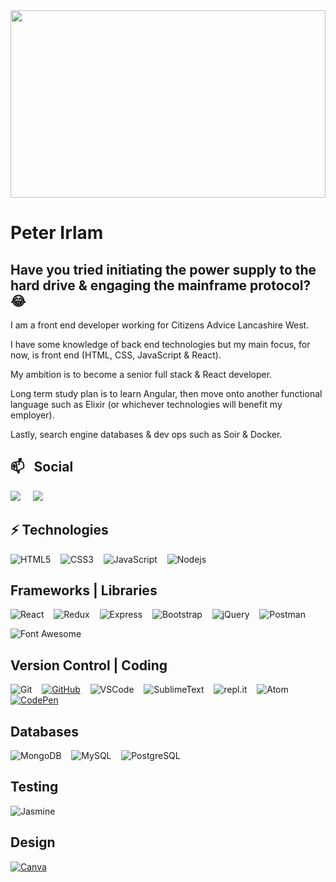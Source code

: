 <!-- <img src="https://github.com/peterirlam/peterirlam/blob/main/MatrixStyleCode.jpg" width="100%" height="300"> -->

<!-- ![LorumIpsumbg](https://user-images.githubusercontent.com/47816066/163557320-4befe4a4-d30c-4334-9bb0-77eaed0fc99c.jpg) -->

<img src="https://user-images.githubusercontent.com/47816066/163557320-4befe4a4-d30c-4334-9bb0-77eaed0fc99c.jpg" width="100%" height="300">

# Peter Irlam

## Have you tried initiating the power supply to the hard drive & engaging the mainframe protocol? 😂

I am a front end developer working for Citizens Advice Lancashire West. 

I have some knowledge of back end technologies but my main focus, for now, is front end (HTML, CSS, JavaScript & React).

My ambition is to become a senior full stack & React developer.

Long term study plan is to learn Angular, then move onto another functional language such as Elixir (or whichever technologies will benefit my employer). 

Lastly, search engine databases & dev ops such as Soir & Docker.

<!--
**peterirlam/peterirlam** is a ✨ _special_ ✨ repository because its `README.md` (this file) appears on your GitHub profile.

- 🔭 I’m currently working on ...
- 🌱 I’m currently learning ...
- 👯 I’m looking to collaborate on ...
- 🤔 I’m looking for help with ...
- 💬 Ask me about ...
- 📫 How to reach me: ...
- 😄 Pronouns: ...
- ⚡ Fun fact: ...
-->
## 📫 &nbsp; Social

<p align="left">
  <a href="https://www.linkedin.com/in/peter-irlam-5229004b/" target="_blank"><img src="https://img.shields.io/badge/linkedin-%230077B5.svg?&style=for-the-badge&logo=linkedin&logoColor=white" /></a>&nbsp;&nbsp;&nbsp;&nbsp;
  <a href="mailto:ilampeter@gmail.com?subject=Hello%20Ileri,%20From%20Github"><img src="https://img.shields.io/badge/gmail-%23D14836.svg?&style=for-the-badge&logo=gmail&logoColor=white" /></a>
</p>

## ⚡ Technologies

![HTML5](https://img.shields.io/badge/HTML5%20-%23E34F26.svg?&style=for-the-badge&logo=HTML5&logoColor=FFFFFF)&nbsp;&nbsp;&nbsp;
![CSS3](https://img.shields.io/badge/CSS3%20-%231572B6.svg?&style=for-the-badge&logo=CSS3&logoColor=FFFFFF)&nbsp;&nbsp;&nbsp;
![JavaScript](https://img.shields.io/badge/JavaScript%20-%23323330.svg?&style=for-the-badge&logo=JavaScript&logoColor=F7DF1E)&nbsp;&nbsp;&nbsp;
![Nodejs](https://img.shields.io/badge/node.js%20-%2343853D.svg?&style=for-the-badge&logo=node.js&logoColor=FFFFFF)

## Frameworks | Libraries 

![React](https://img.shields.io/badge/react%20-%2300D9FF.svg?&style=for-the-badge&logo=react&logoColor=FFFFFF)&nbsp;&nbsp;&nbsp;
![Redux](https://img.shields.io/badge/redux-%23593d88.svg?style=for-the-badge&logo=redux&logoColor=FFFFFF)&nbsp;&nbsp;&nbsp;
![Express](https://img.shields.io/badge/express.js-%23404d59.svg?style=for-the-badge&logo=express&logoColor=FFFFFF)&nbsp;&nbsp;&nbsp;
![Bootstrap](https://img.shields.io/badge/Bootstrap%20-%23563D7C.svg?&style=for-the-badge&logo=Bootstrap&logoColor=FFFFFF)&nbsp;&nbsp;&nbsp;
![jQuery](https://img.shields.io/badge/jQuery%20-%231E2E3B.svg?&style=for-the-badge&logo=jQuery&logoColor=21ACE2)&nbsp;&nbsp;&nbsp;
![Postman](https://img.shields.io/badge/Postman%20-%23FF6C37.svg?&style=for-the-badge&logo=Postman&logoColor=FFFFFF)&nbsp;&nbsp;&nbsp;

![Font Awesome](https://img.shields.io/badge/Font%20Awesome%20-%23339AF0.svg?&style=for-the-badge&logo=Font%20Awesome&logoColor=FFFFFF)

## Version Control | Coding

![Git](https://img.shields.io/badge/Git%20-%23302F2F.svg?&style=for-the-badge&logo=Git&logoColor=F05032)&nbsp;&nbsp;&nbsp;
[![GitHub](https://img.shields.io/badge/GitHub%20-%23181717.svg?&style=for-the-badge&logo=GitHub&logoColor=FFFFFF)](https://github.com/peterirlam)&nbsp;&nbsp;&nbsp;
![VSCode](https://img.shields.io/badge/VSCode%20-%232B2B30.svg?&style=for-the-badge&logo=Visual%20Studio%20Code&logoColor=007ACC)&nbsp;&nbsp;&nbsp;
![SublimeText](https://img.shields.io/badge/sublime_text-%23575757.svg?style=for-the-badge&logo=sublime-text&logoColor=important)&nbsp;&nbsp;&nbsp;
![repl.it](https://img.shields.io/badge/repl.it%20-%23101B30.svg?&style=for-the-badge&logo=repl.it&logoColor=93969C)&nbsp;&nbsp;&nbsp;
![Atom](https://img.shields.io/badge/Atom-%2366595C.svg?style=for-the-badge&logo=atom&logoColor=FFFFFF)&nbsp;&nbsp;&nbsp;
[![CodePen](https://img.shields.io/badge/CodePen%20-%23000000.svg?&style=for-the-badge&logo=CodePen&logoColor=FFFFFF)](https://codepen.io/peter-irlam)

## Databases

![MongoDB](https://img.shields.io/badge/MongoDB%20-%233F2E1E.svg?&style=for-the-badge&logo=MongoDB&logoColor=47A248)&nbsp;&nbsp;&nbsp;
![MySQL](https://img.shields.io/badge/MySQL%20-%2300758F.svg?&style=for-the-badge&logo=MySQL&logoColor=FFFFFF)&nbsp;&nbsp;&nbsp;
![PostgreSQL](https://img.shields.io/badge/PostgreSQL%20-%23336791.svg?&style=for-the-badge&logo=PostgreSQL&logoColor=FFFFFF)

## Testing
![Jasmine](https://img.shields.io/badge/Jasmine%20-%238A4182.svg?&style=for-the-badge&logo=Jasmine&logoColor=FFFFFF)

## Design
[![Canva](https://img.shields.io/badge/Canva-%2300C4CC.svg?style=for-the-badge&logo=Canva&logoColor=FFFFFF)](https://www.pinterest.co.uk/xukkhini/_created/)


